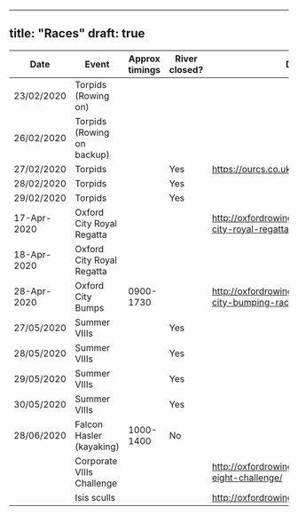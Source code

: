 
---
title: "Races"
draft: true
---

|     Date    |           Event            | Approx timings | River closed? |                          Details                          |
| ----------- | -------------------------- | -------------- | ------------- | --------------------------------------------------------- |
| 23/02/2020  | Torpids (Rowing on)        |                |               |                                                           |
| 26/02/2020  | Torpids (Rowing on backup) |                |               |                                                           |
| 27/02/2020  | Torpids                    |                | Yes           | https://ourcs.co.uk/                                      |
| 28/02/2020  | Torpids                    |                | Yes           |                                                           |
| 29/02/2020  | Torpids                    |                | Yes           |                                                           |
| 17-Apr-2020 | Oxford City Royal Regatta  |                |               | http://oxfordrowingclub.org.uk/oxford-city-royal-regatta/ |
| 18-Apr-2020 | Oxford City Royal Regatta  |                |               |                                                           |
| 28-Apr-2020 | Oxford City Bumps          | 0900-1730      |               | http://oxfordrowingclub.org.uk/oxford-city-bumping-races/ |
| 27/05/2020  | Summer VIIIs               |                | Yes           |                                                           |
| 28/05/2020  | Summer VIIIs               |                | Yes           |                                                           |
| 29/05/2020  | Summer VIIIs               |                | Yes           |                                                           |
| 30/05/2020  | Summer VIIIs               |                | Yes           |                                                           |
| 28/06/2020  | Falcon Hasler (kayaking)   | 1000-1400      | No            |                                                           |
|             | Corporate VIIIs Challenge  |                |               | http://oxfordrowingclub.org.uk/corporate-eight-challenge/ |
|             | Isis sculls                |                |               | http://oxfordrowingclub.org.uk/isis-sculls/               |
